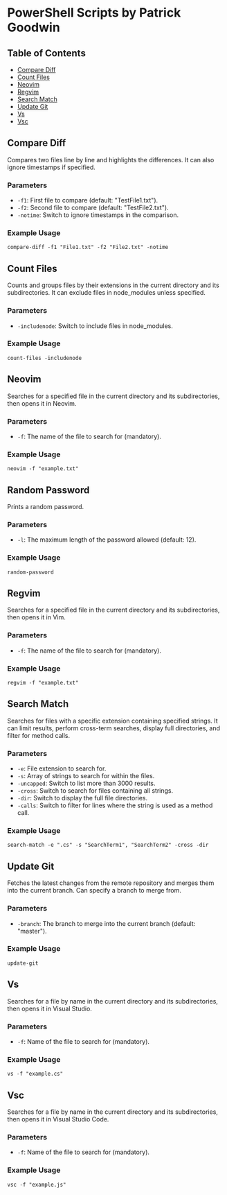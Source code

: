 # PowerShell Scripts by Patrick Goodwin

## Table of Contents
- [Compare Diff](#compare-diff)
- [Count Files](#count-files)
- [Neovim](#neovim)
- [Regvim](#regvim)
- [Search Match](#search-match)
- [Update Git](#update-git)
- [Vs](#vs)
- [Vsc](#vsc)
    

## Compare Diff
Compares two files line by line and highlights the differences. It can also ignore timestamps if specified.

### Parameters
- `-f1`: First file to compare (default: "TestFile1.txt").
- `-f2`: Second file to compare (default: "TestFile2.txt").
- `-notime`: Switch to ignore timestamps in the comparison.

### Example Usage
```
compare-diff -f1 "File1.txt" -f2 "File2.txt" -notime
```
## Count Files
Counts and groups files by their extensions in the current directory and its subdirectories. It can exclude files in node_modules unless specified.

### Parameters
- `-includenode`: Switch to include files in node_modules.

### Example Usage
```
count-files -includenode
```
## Neovim
Searches for a specified file in the current directory and its subdirectories, then opens it in Neovim.

### Parameters
- `-f`: The name of the file to search for (mandatory).

### Example Usage
```
neovim -f "example.txt"
```
## Random Password
Prints a random password.

### Parameters
- `-l`: The maximum length of the password allowed (default: 12).

### Example Usage
```
random-password
```
## Regvim
Searches for a specified file in the current directory and its subdirectories, then opens it in Vim.

### Parameters
- `-f`: The name of the file to search for (mandatory).

### Example Usage
```
regvim -f "example.txt"
```
## Search Match
Searches for files with a specific extension containing specified strings. It can limit results, perform cross-term searches, display full directories, and filter for method calls.

### Parameters
- `-e`: File extension to search for.
- `-s`: Array of strings to search for within the files.
- `-uncapped`: Switch to list more than 3000 results.
- `-cross`: Switch to search for files containing all strings.
- `-dir`: Switch to display the full file directories.
- `-calls`: Switch to filter for lines where the string is used as a method call.

### Example Usage
```
search-match -e ".cs" -s "SearchTerm1", "SearchTerm2" -cross -dir
```
## Update Git
Fetches the latest changes from the remote repository and merges them into the current branch. Can specify a branch to merge from.

### Parameters
- `-branch`: The branch to merge into the current branch (default: "master").

### Example Usage
```
update-git
```
## Vs
Searches for a file by name in the current directory and its subdirectories, then opens it in Visual Studio.

### Parameters
- `-f`: Name of the file to search for (mandatory).

### Example Usage
```
vs -f "example.cs"
```
## Vsc
Searches for a file by name in the current directory and its subdirectories, then opens it in Visual Studio Code.

### Parameters
- `-f`: Name of the file to search for (mandatory).

### Example Usage
```
vsc -f "example.js"
```
